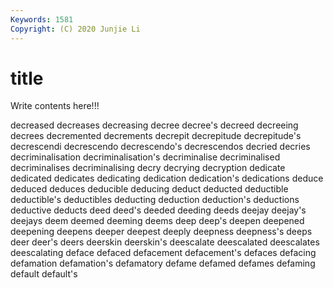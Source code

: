 ```yaml
---
Keywords: 1581
Copyright: (C) 2020 Junjie Li
---
```


# title

Write contents here!!!

decreased 
decreases 
decreasing 
decree 
decree's 
decreed 
decreeing 
decrees 
decremented 
decrements
decrepit 
decrepitude 
decrepitude's 
decrescendi 
decrescendo 
decrescendo's 
decrescendos 
decried 
decries 
decriminalisation
decriminalisation's 
decriminalise 
decriminalised 
decriminalises 
decriminalising 
decry 
decrying 
decryption 
dedicate 
dedicated
dedicates 
dedicating 
dedication 
dedication's 
dedications 
deduce 
deduced 
deduces 
deducible 
deducing
deduct 
deducted 
deductible 
deductible's 
deductibles 
deducting 
deduction 
deduction's 
deductions 
deductive
deducts 
deed 
deed's 
deeded 
deeding 
deeds 
deejay 
deejay's 
deejays 
deem
deemed 
deeming 
deems 
deep 
deep's 
deepen 
deepened 
deepening 
deepens 
deeper
deepest 
deeply 
deepness 
deepness's 
deeps 
deer 
deer's 
deers 
deerskin 
deerskin's
deescalate 
deescalated 
deescalates 
deescalating 
deface 
defaced 
defacement 
defacement's 
defaces 
defacing
defamation 
defamation's 
defamatory 
defame 
defamed 
defames 
defaming 
default 
default's 
